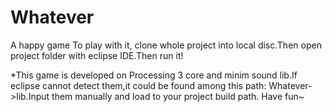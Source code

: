 # Whatever
A happy game
To play with it, clone whole project into local disc.Then open project folder with eclipse IDE.Then run it!

*This game is developed on Processing 3 core and minim sound lib.If eclipse cannot detect them,it could be found among this path: Whatever->lib.Input them manually and load to your project build path.
Have fun~
